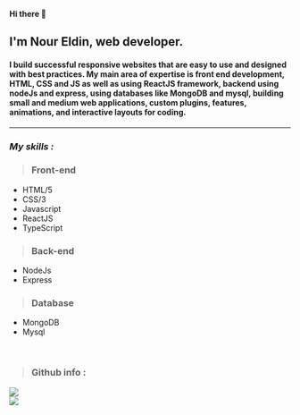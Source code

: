 <b> Hi there 👋</b>

## I'm Nour Eldin, web developer.

<h4> I build successful responsive websites that are easy to use and designed with best practices. My main area of ​​expertise is front end development, HTML, CSS and JS as well as using ReactJS framework, backend using nodeJs and express, using databases like MongoDB and mysql, building small and medium web applications, custom plugins, features, animations, and interactive layouts for coding.
 </h4>
<hr/>

### _My skills :_ 
> ### Front-end

 - HTML/5
 - CSS/3
 - Javascript
 - ReactJS
 - TypeScript
 
 > ### Back-end 
 - NodeJs
 - Express
> ### Database
 - MongoDB
 - Mysql
<br>

 
> ### Github info :
<img src="https://github-readme-stats.vercel.app/api?username=Nourtaha13&show_icons=true&theme=locale" />
<br>
<img src="https://github-readme-stats.vercel.app/api/top-langs/?username=Nourtaha13&theme=compact" />




